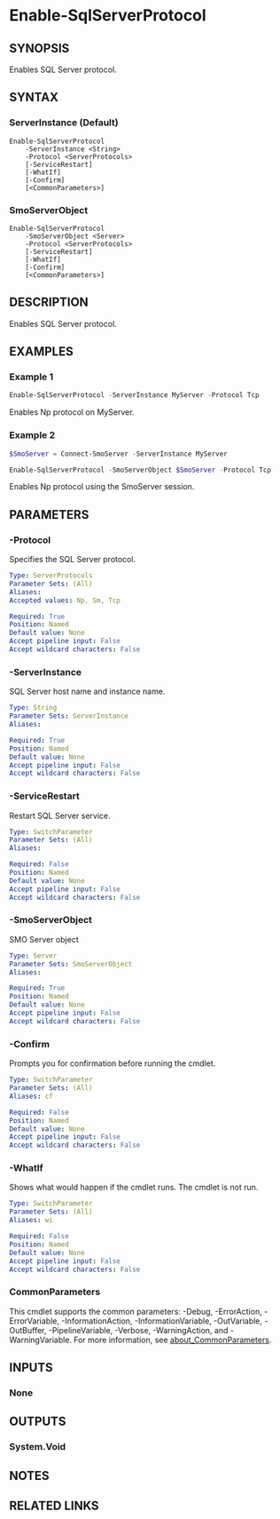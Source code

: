 ﻿---
external help file: SqlServerConfiguration-help.xml
Module Name: SqlServerConfiguration
online version:
schema: 2.0.0
---

# Enable-SqlServerProtocol

## SYNOPSIS
Enables SQL Server protocol.

## SYNTAX

### ServerInstance (Default)
```
Enable-SqlServerProtocol
	-ServerInstance <String>
	-Protocol <ServerProtocols>
	[-ServiceRestart]
	[-WhatIf]
	[-Confirm]
	[<CommonParameters>]
```

### SmoServerObject
```
Enable-SqlServerProtocol
	-SmoServerObject <Server>
	-Protocol <ServerProtocols>
	[-ServiceRestart]
	[-WhatIf]
	[-Confirm]
	[<CommonParameters>]
```

## DESCRIPTION
Enables SQL Server protocol.

## EXAMPLES

### Example 1
```powershell
Enable-SqlServerProtocol -ServerInstance MyServer -Protocol Tcp
```

Enables Np protocol on MyServer.

### Example 2
```powershell
$SmoServer = Connect-SmoServer -ServerInstance MyServer

Enable-SqlServerProtocol -SmoServerObject $SmoServer -Protocol Tcp
```

Enables Np protocol using the SmoServer session.

## PARAMETERS

### -Protocol
Specifies the SQL Server protocol.

```yaml
Type: ServerProtocols
Parameter Sets: (All)
Aliases:
Accepted values: Np, Sm, Tcp

Required: True
Position: Named
Default value: None
Accept pipeline input: False
Accept wildcard characters: False
```

### -ServerInstance
SQL Server host name and instance name.

```yaml
Type: String
Parameter Sets: ServerInstance
Aliases:

Required: True
Position: Named
Default value: None
Accept pipeline input: False
Accept wildcard characters: False
```

### -ServiceRestart
Restart SQL Server service.

```yaml
Type: SwitchParameter
Parameter Sets: (All)
Aliases:

Required: False
Position: Named
Default value: None
Accept pipeline input: False
Accept wildcard characters: False
```

### -SmoServerObject
SMO Server object

```yaml
Type: Server
Parameter Sets: SmoServerObject
Aliases:

Required: True
Position: Named
Default value: None
Accept pipeline input: False
Accept wildcard characters: False
```

### -Confirm
Prompts you for confirmation before running the cmdlet.

```yaml
Type: SwitchParameter
Parameter Sets: (All)
Aliases: cf

Required: False
Position: Named
Default value: None
Accept pipeline input: False
Accept wildcard characters: False
```

### -WhatIf
Shows what would happen if the cmdlet runs.
The cmdlet is not run.

```yaml
Type: SwitchParameter
Parameter Sets: (All)
Aliases: wi

Required: False
Position: Named
Default value: None
Accept pipeline input: False
Accept wildcard characters: False
```

### CommonParameters
This cmdlet supports the common parameters: -Debug, -ErrorAction, -ErrorVariable, -InformationAction, -InformationVariable, -OutVariable, -OutBuffer, -PipelineVariable, -Verbose, -WarningAction, and -WarningVariable. For more information, see [about_CommonParameters](http://go.microsoft.com/fwlink/?LinkID=113216).

## INPUTS

### None

## OUTPUTS

### System.Void

## NOTES

## RELATED LINKS
